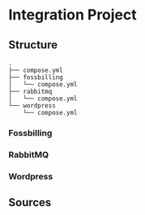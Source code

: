 # Integration Project

## Structure

```tree
.
├── compose.yml
├── fossbilling
│   └── compose.yml
├── rabbitmq
│   └── compose.yml
└── wordpress
    └── compose.yml
```

### Fossbilling

### RabbitMQ

### Wordpress

## Sources
